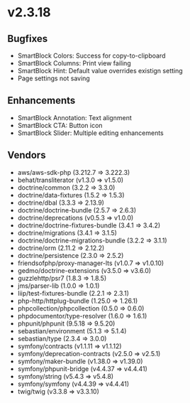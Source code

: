 # v2.3.18

## Bugfixes

- SmartBlock Colors: Success for copy-to-clipboard
- SmartBlock Columns: Print view failing
- SmartBlock Hint: Default value overrides existign setting
- Page settings not saving

## Enhancements

- SmartBlock Annotation: Text alignment
- SmartBlock CTA: Button icon
- SmartBlock Slider: Multiple editing enhancements

## Vendors

- aws/aws-sdk-php (3.212.7 => 3.222.3)
- behat/transliterator (v1.3.0 => v1.5.0)
- doctrine/common (3.2.2 => 3.3.0)
- doctrine/data-fixtures (1.5.2 => 1.5.3)
- doctrine/dbal (3.3.3 => 2.13.9)
- doctrine/doctrine-bundle (2.5.7 => 2.6.3)
- doctrine/deprecations (v0.5.3 => v1.0.0)
- doctrine/doctrine-fixtures-bundle (3.4.1 => 3.4.2)
- doctrine/migrations (3.4.1 => 3.1.5)
- doctrine/doctrine-migrations-bundle (3.2.2 => 3.1.1)
- doctrine/orm (2.11.2 => 2.12.2)
- doctrine/persistence (2.3.0 => 2.5.2)
- friendsofphp/proxy-manager-lts (v1.0.7 => v1.0.10)
- gedmo/doctrine-extensions (v3.5.0 => v3.6.0)
- guzzlehttp/psr7 (1.8.3 => 1.8.5)
- jms/parser-lib (1.0.0 => 1.0.1)
- liip/test-fixtures-bundle (2.2.1 => 2.3.1)
- php-http/httplug-bundle (1.25.0 => 1.26.1)
- phpcollection/phpcollection (0.5.0 => 0.6.0)
- phpdocumentor/type-resolver (1.6.0 => 1.6.1)
- phpunit/phpunit (9.5.18 => 9.5.20)
- sebastian/environment (5.1.3 => 5.1.4)
- sebastian/type (2.3.4 => 3.0.0)
- symfony/contracts (v1.1.11 => v1.1.12)
- symfony/deprecation-contracts (v2.5.0 => v2.5.1)
- symfony/maker-bundle (v1.38.0 => v1.39.0)
- symfony/phpunit-bridge (v4.4.37 => v4.4.41)
- symfony/string (v5.4.3 => v5.4.8)
- symfony/symfony (v4.4.39 => v4.4.41)
- twig/twig (v3.3.8 => v3.3.10)